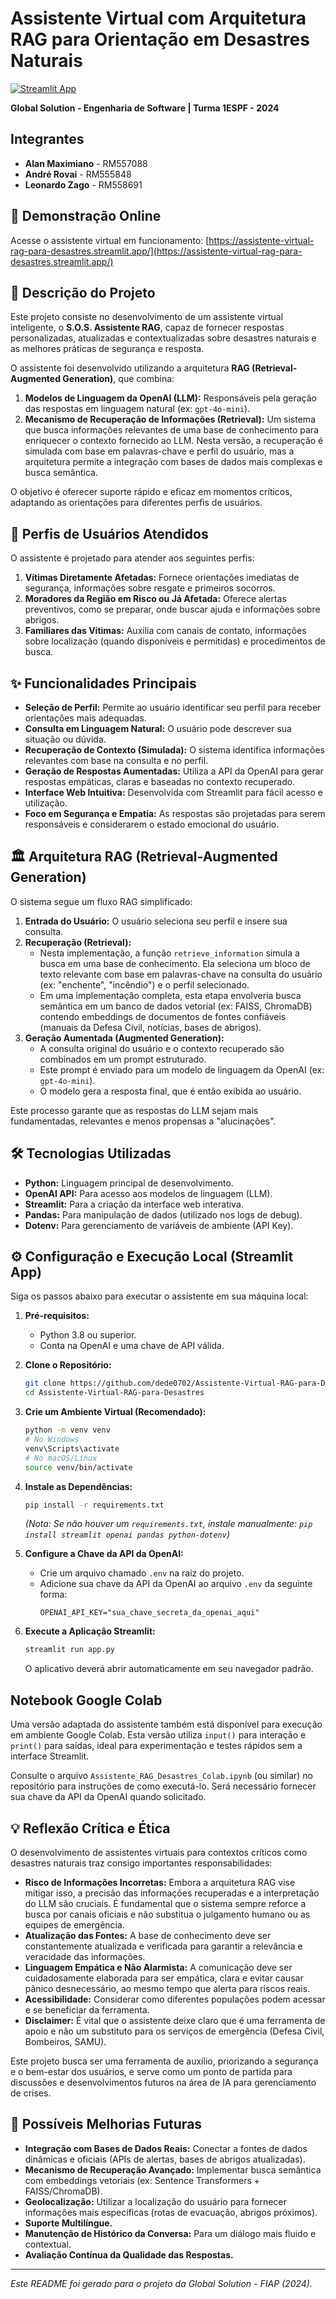 # Assistente Virtual com Arquitetura RAG para Orientação em Desastres Naturais

[![Streamlit App](https://static.streamlit.io/badges/streamlit_badge_black_white.svg)](https://assistente-virtual-rag-para-desastres.streamlit.app/)

**Global Solution - Engenharia de Software | Turma 1ESPF - 2024**

## Integrantes

*   **Alan Maximiano** - RM557088
*   **André Rovai** - RM555848
*   **Leonardo Zago** - RM558691

## 🚀 Demonstração Online

Acesse o assistente virtual em funcionamento:
[https://assistente-virtual-rag-para-desastres.streamlit.app/](https://assistente-virtual-rag-para-desastres.streamlit.app/)

## 📜 Descrição do Projeto

Este projeto consiste no desenvolvimento de um assistente virtual inteligente, o **S.O.S. Assistente RAG**, capaz de fornecer respostas personalizadas, atualizadas e contextualizadas sobre desastres naturais e as melhores práticas de segurança e resposta.

O assistente foi desenvolvido utilizando a arquitetura **RAG (Retrieval-Augmented Generation)**, que combina:
1.  **Modelos de Linguagem da OpenAI (LLM):** Responsáveis pela geração das respostas em linguagem natural (ex: `gpt-4o-mini`).
2.  **Mecanismo de Recuperação de Informações (Retrieval):** Um sistema que busca informações relevantes de uma base de conhecimento para enriquecer o contexto fornecido ao LLM. Nesta versão, a recuperação é simulada com base em palavras-chave e perfil do usuário, mas a arquitetura permite a integração com bases de dados mais complexas e busca semântica.

O objetivo é oferecer suporte rápido e eficaz em momentos críticos, adaptando as orientações para diferentes perfis de usuários.

## 🎯 Perfis de Usuários Atendidos

O assistente é projetado para atender aos seguintes perfis:

1.  **Vítimas Diretamente Afetadas:** Fornece orientações imediatas de segurança, informações sobre resgate e primeiros socorros.
2.  **Moradores da Região em Risco ou Já Afetada:** Oferece alertas preventivos, como se preparar, onde buscar ajuda e informações sobre abrigos.
3.  **Familiares das Vítimas:** Auxilia com canais de contato, informações sobre localização (quando disponíveis e permitidas) e procedimentos de busca.

## ✨ Funcionalidades Principais

*   **Seleção de Perfil:** Permite ao usuário identificar seu perfil para receber orientações mais adequadas.
*   **Consulta em Linguagem Natural:** O usuário pode descrever sua situação ou dúvida.
*   **Recuperação de Contexto (Simulada):** O sistema identifica informações relevantes com base na consulta e no perfil.
*   **Geração de Respostas Aumentadas:** Utiliza a API da OpenAI para gerar respostas empáticas, claras e baseadas no contexto recuperado.
*   **Interface Web Intuitiva:** Desenvolvida com Streamlit para fácil acesso e utilização.
*   **Foco em Segurança e Empatia:** As respostas são projetadas para serem responsáveis e considerarem o estado emocional do usuário.

## 🏛️ Arquitetura RAG (Retrieval-Augmented Generation)

O sistema segue um fluxo RAG simplificado:

1.  **Entrada do Usuário:** O usuário seleciona seu perfil e insere sua consulta.
2.  **Recuperação (Retrieval):**
    *   Nesta implementação, a função `retrieve_information` simula a busca em uma base de conhecimento. Ela seleciona um bloco de texto relevante com base em palavras-chave na consulta do usuário (ex: "enchente", "incêndio") e o perfil selecionado.
    *   Em uma implementação completa, esta etapa envolveria busca semântica em um banco de dados vetorial (ex: FAISS, ChromaDB) contendo embeddings de documentos de fontes confiáveis (manuais da Defesa Civil, notícias, bases de abrigos).
3.  **Geração Aumentada (Augmented Generation):**
    *   A consulta original do usuário e o contexto recuperado são combinados em um prompt estruturado.
    *   Este prompt é enviado para um modelo de linguagem da OpenAI (ex: `gpt-4o-mini`).
    *   O modelo gera a resposta final, que é então exibida ao usuário.

Este processo garante que as respostas do LLM sejam mais fundamentadas, relevantes e menos propensas a "alucinações".

## 🛠️ Tecnologias Utilizadas

*   **Python:** Linguagem principal de desenvolvimento.
*   **OpenAI API:** Para acesso aos modelos de linguagem (LLM).
*   **Streamlit:** Para a criação da interface web interativa.
*   **Pandas:** Para manipulação de dados (utilizado nos logs de debug).
*   **Dotenv:** Para gerenciamento de variáveis de ambiente (API Key).

## ⚙️ Configuração e Execução Local (Streamlit App)

Siga os passos abaixo para executar o assistente em sua máquina local:

1.  **Pré-requisitos:**
    *   Python 3.8 ou superior.
    *   Conta na OpenAI e uma chave de API válida.

2.  **Clone o Repositório:**
    ```bash
    git clone https://github.com/dede0702/Assistente-Virtual-RAG-para-Desastres.git
    cd Assistente-Virtual-RAG-para-Desastres
    ```

3.  **Crie um Ambiente Virtual (Recomendado):**
    ```bash
    python -m venv venv
    # No Windows
    venv\Scripts\activate
    # No macOS/Linux
    source venv/bin/activate
    ```

4.  **Instale as Dependências:**
    ```bash
    pip install -r requirements.txt
    ```
    *(Nota: Se não houver um `requirements.txt`, instale manualmente: `pip install streamlit openai pandas python-dotenv`)*

5.  **Configure a Chave da API da OpenAI:**
    *   Crie um arquivo chamado `.env` na raiz do projeto.
    *   Adicione sua chave da API da OpenAI ao arquivo `.env` da seguinte forma:
        ```
        OPENAI_API_KEY="sua_chave_secreta_da_openai_aqui"
        ```

6.  **Execute a Aplicação Streamlit:**
    ```bash
    streamlit run app.py
    ```
    O aplicativo deverá abrir automaticamente em seu navegador padrão.

## Notebook Google Colab

Uma versão adaptada do assistente também está disponível para execução em ambiente Google Colab. Esta versão utiliza `input()` para interação e `print()` para saídas, ideal para experimentação e testes rápidos sem a interface Streamlit.

Consulte o arquivo `Assistente_RAG_Desastres_Colab.ipynb` (ou similar) no repositório para instruções de como executá-lo. Será necessário fornecer sua chave da API da OpenAI quando solicitado.

## 💡 Reflexão Crítica e Ética

O desenvolvimento de assistentes virtuais para contextos críticos como desastres naturais traz consigo importantes responsabilidades:

*   **Risco de Informações Incorretas:** Embora a arquitetura RAG vise mitigar isso, a precisão das informações recuperadas e a interpretação do LLM são cruciais. É fundamental que o sistema sempre reforce a busca por canais oficiais e não substitua o julgamento humano ou as equipes de emergência.
*   **Atualização das Fontes:** A base de conhecimento deve ser constantemente atualizada e verificada para garantir a relevância e veracidade das informações.
*   **Linguagem Empática e Não Alarmista:** A comunicação deve ser cuidadosamente elaborada para ser empática, clara e evitar causar pânico desnecessário, ao mesmo tempo que alerta para riscos reais.
*   **Acessibilidade:** Considerar como diferentes populações podem acessar e se beneficiar da ferramenta.
*   **Disclaimer:** É vital que o assistente deixe claro que é uma ferramenta de apoio e não um substituto para os serviços de emergência (Defesa Civil, Bombeiros, SAMU).

Este projeto busca ser uma ferramenta de auxílio, priorizando a segurança e o bem-estar dos usuários, e serve como um ponto de partida para discussões e desenvolvimentos futuros na área de IA para gerenciamento de crises.

## 🔮 Possíveis Melhorias Futuras

*   **Integração com Bases de Dados Reais:** Conectar a fontes de dados dinâmicas e oficiais (APIs de alertas, bases de abrigos atualizadas).
*   **Mecanismo de Recuperação Avançado:** Implementar busca semântica com embeddings vetoriais (ex: Sentence Transformers + FAISS/ChromaDB).
*   **Geolocalização:** Utilizar a localização do usuário para fornecer informações mais específicas (rotas de evacuação, abrigos próximos).
*   **Suporte Multilíngue.**
*   **Manutenção de Histórico da Conversa:** Para um diálogo mais fluido e contextual.
*   **Avaliação Contínua da Qualidade das Respostas.**

---

*Este README foi gerado para o projeto da Global Solution - FIAP (2024).*
